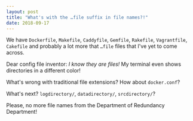 ```yaml
---
layout: post
title: "What's with the …file suffix in file names?!"
date: 2018-09-17
---
```


We have `Dockerfile`, `Makefile`, `Caddyfile`, `Gemfile`, `Rakefile`, `Vagrantfile`, `Cakefile` and probably a lot more that `…file` files that I've yet to come across.

Dear config file inventor: _I know they are files!_ My terminal even shows directories in a different color!

What's wrong with traditional file extensions? How about `docker.conf`?

What's next? `logdirectory/`, `datadirectory/`, `srcdirectory/`?

Please, no more file names from the Department of Redundancy Department!
